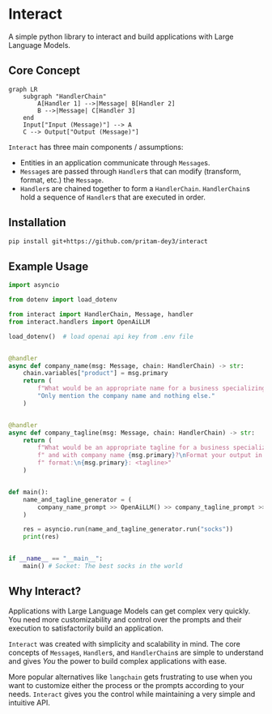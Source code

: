 # Interact
A simple python library to interact and build applications with Large Language Models.

## Core Concept

```mermaid
graph LR
    subgraph "HandlerChain"
        A[Handler 1] -->|Message| B[Handler 2]
        B -->|Message| C[Handler 3]
    end
    Input["Input (Message)"] --> A
    C --> Output["Output (Message)"]
```
`Interact` has three main components / assumptions:

* Entities in an application communicate through `Message`s.
* `Message`s are passed through `Handler`s that can modify (transform, format, etc.) the `Message`.
* `Handler`s are chained together to form a `HandlerChain`. `HandlerChain`s hold a sequence of `Handler`s that are executed in order.

## Installation
```bash
pip install git+https://github.com/pritam-dey3/interact
```

## Example Usage
```python
import asyncio

from dotenv import load_dotenv

from interact import HandlerChain, Message, handler
from interact.handlers import OpenAiLLM

load_dotenv()  # load openai api key from .env file


@handler
async def company_name(msg: Message, chain: HandlerChain) -> str:
    chain.variables["product"] = msg.primary
    return (
        f"What would be an appropriate name for a business specializing in {msg.primary}?"
        "Only mention the company name and nothing else."
    )


@handler
async def company_tagline(msg: Message, chain: HandlerChain) -> str:
    return (
        f"What would be an appropriate tagline for a business specializing in {chain.variables['product']}"
        f" and with company name {msg.primary}?\nFormat your output in the following"
        f" format:\n{msg.primary}: <tagline>"
    )


def main():
    name_and_tagline_generator = (
        company_name_prompt >> OpenAiLLM() >> company_tagline_prompt >> OpenAiLLM()
    )

    res = asyncio.run(name_and_tagline_generator.run("socks"))
    print(res)


if __name__ == "__main__":
    main() # Socket: The best socks in the world

```

## Why Interact?
Applications with Large Language Models can get complex very quickly. You need more customizability and control over the prompts and their execution to satisfactorily build an application.

`Interact` was created with simplicity and scalability in mind. The core concepts of `Message`s, `Handler`s, and `HandlerChain`s are simple to understand and gives _You_ the power to build complex applications with ease.

More popular alternatives like `langchain` gets frustrating to use when you want to customize either the process or the prompts according to your needs. `Interact` gives you the control while maintaining a very simple and intuitive API.

